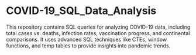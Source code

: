 # COVID-19_SQL_Data_Analysis
This repository contains SQL queries for analyzing COVID-19 data, including total cases vs. deaths, infection rates, vaccination progress, and continental comparisons. It uses advanced SQL techniques like CTEs, window functions, and temp tables to provide insights into pandemic trends.

